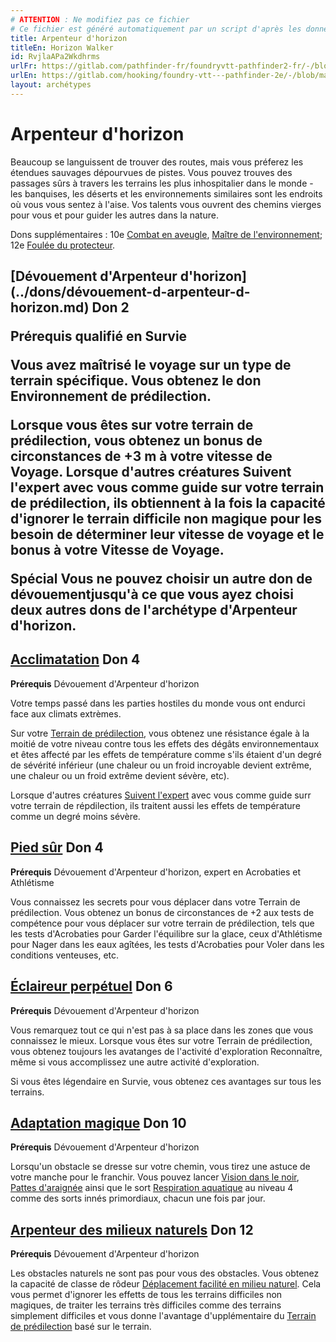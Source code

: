 ```yaml
---
# ATTENTION : Ne modifiez pas ce fichier
# Ce fichier est généré automatiquement par un script d'après les données du module Foundry VTT officiel et de sa traduction
title: Arpenteur d'horizon
titleEn: Horizon Walker
id: RvjlaAPa2Wkdhrms
urlFr: https://gitlab.com/pathfinder-fr/foundryvtt-pathfinder2-fr/-/blob/master/data/archetypes/RvjlaAPa2Wkdhrms.htm
urlEn: https://gitlab.com/hooking/foundry-vtt---pathfinder-2e/-/blob/master/packs/data/archetypes.db/horizon-walker.json
layout: archétypes
---
```

# Arpenteur d'horizon

Beaucoup se languissent de trouver des routes, mais vous préferez les étendues sauvages dépourvues de pistes. Vous pouvez trouves des passages sûrs à travers les terrains les plus inhospitalier dans le monde - les banquises, les déserts et les environnements similaires sont les endroits où vous vous sentez à l'aise. Vos talents vous ouvrent des chemins vierges pour vous et pour guider les autres dans la nature.

Dons supplémentaires : 10e [Combat en aveugle](../dons/combat-en-aveugle.md), [Maître de l'environnement](../dons/maître-de-l-environnement.md); 12e [Foulée du protecteur](../dons/foulée-du-protecteur.md).

<h2 style="text-align: left;">[Dévouement d'Arpenteur d'horizon](../dons/dévouement-d-arpenteur-d-horizon.md) Don 2

**Prérequis** qualifié en Survie

Vous avez maîtrisé le voyage sur un type de terrain spécifique. Vous obtenez le don <a class="entity-link" data-pack="pf2e.feats-srd" data-id="sgo7J9BVofBqwlsF" draggable="true">Environnement de prédilection</a>.

Lorsque vous êtes sur votre terrain de prédilection, vous obtenez un bonus de circonstances de +3 m à votre vitesse de Voyage. Lorsque d'autres créatures <a class="entity-link" data-pack="pf2e.actionspf2e" data-id="tfa4Sh7wcxCEqL29" draggable="true">Suivent l'expert</a> avec vous comme guide sur votre terrain de prédilection, ils obtiennent à la fois la capacité d'ignorer le terrain difficile non magique pour les besoin de déterminer leur vitesse de voyage et le bonus à votre Vitesse de Voyage.

**Spécial** Vous ne pouvez choisir un autre don de dévouementjusqu'à ce que vous ayez choisi deux autres dons de l'archétype d'Arpenteur d'horizon.

## [Acclimatation](../dons/acclimatation.md) Don 4

**Prérequis** Dévouement d'Arpenteur d'horizon

Votre temps passé dans les parties hostiles du monde vous ont endurci face aux climats extrèmes.

Sur votre [Terrain de prédilection](../dons/environnement-de-prédilection.md), vous obtenez une résistance égale à la moitié de votre niveau contre tous les effets des dégâts environnementaux et êtes affecté par les effets de température comme s'ils étaient d'un degré de sévérité inférieur (une chaleur ou un froid incroyable devient extrême, une chaleur ou un froid extrême devient sévère, etc).

Lorsque d'autres créatures [Suivent l'expert](../actions/suivre-l-expert.md) avec vous comme guide surr votre terrain de répdilection, ils traitent aussi les effets de température comme un degré moins sévère.

## [Pied sûr](../dons/pied-sûr.md) Don 4

**Prérequis** Dévouement d'Arpenteur d'horizon, expert en Acrobaties et Athlétisme

Vous connaissez les secrets pour vous déplacer dans votre <a class="entity-link" data-pack="pf2e.feats-srd" data-id="sgo7J9BVofBqwlsF" draggable="true">Terrain de prédilection</a>. Vous obtenez un bonus de circonstances de +2 aux tests de compétence pour vous déplacer sur votre terrain de prédilection, tels que les tests d'Acrobaties pour <a class="entity-link" data-pack="pf2e.actionspf2e" data-id="M76ycLAqHoAgbcej" draggable="true">Garder l'équilibre</a> sur la glace, ceux d'Athlétisme pour <a class="entity-link" data-pack="pf2e.actionspf2e" data-id="c8TGiZ48ygoSPofx" draggable="true">Nager</a> dans les eaux agîtées, les tests d'Acrobaties pour <a class="entity-link" data-pack="pf2e.actionspf2e" data-id="cS9nfDRGD83bNU1p" draggable="true">Voler</a> dans les conditions venteuses, etc.

## [Éclaireur perpétuel](../dons/éclaireur-perpétuel.md) Don 6

**Prérequis** Dévouement d'Arpenteur d'horizon

Vous remarquez tout ce qui n'est pas à sa place dans les zones que vous connaissez le mieux. Lorsque vous êtes sur votre <a class="entity-link" data-pack="pf2e.feats-srd" data-id="sgo7J9BVofBqwlsF" draggable="true">Terrain de prédilection</a>, vous obtenez toujours les avatanges de l'activité d'exploration <a class="entity-link" data-pack="pf2e.actionspf2e" data-id="kV3XM0YJeS2KCSOb" draggable="true">Reconnaître</a>, même si vous accomplissez une autre activité d'exploration.

Si vous êtes légendaire en Survie, vous obtenez ces avantages sur tous les terrains.

## [Adaptation magique](../dons/adaptation-magique.md) Don 10

**Prérequis** Dévouement d'Arpenteur d'horizon

Lorsqu'un obstacle se dresse sur votre chemin, vous tirez une astuce de votre manche pour le franchir. Vous pouvez lancer [Vision dans le noir](../sorts/vision-dans-le-noir.md), [Pattes d'araignée](../sorts/pattes-d-araignée.md) ainsi que le sort [Respiration aquatique](../sorts/respiration-aquatique.md) au niveau 4 comme des sorts innés primordiaux, chacun une fois par jour.

## [Arpenteur des milieux naturels](../dons/arpenteur-des-milieux-naturels.md) Don 12

**Prérequis** Dévouement d'Arpenteur d'horizon

Les obstacles naturels ne sont pas pour vous des obstacles. Vous obtenez la capacité de classe de rôdeur [Déplacement facilité en  milieu naturel](../capacité-classe/déplacement-facilité-en-milieu-naturel.md). Cela vous permet d'ignorer les effetts de tous les terrains difficiles non magiques, de traiter les terrains très difficiles comme des terrains simplement difficiles et vous donne l'avantage d'upplémentaire du [Terrain de prédilection](../dons/environnement-de-prédilection.md) basé sur le terrain.
